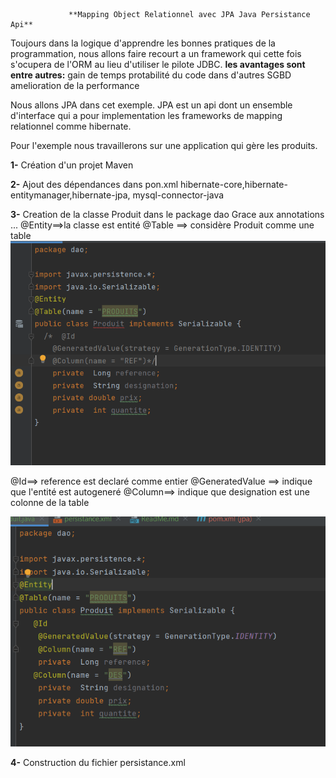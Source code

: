                  **Mapping Object Relationnel avec JPA Java Persistance Api**

Toujours dans la logique d'apprendre les bonnes pratiques de la programmation, nous 
allons faire recourt a un framework qui cette fois s'ocupera de l'ORM au lieu d'utiliser 
le pilote JDBC.
**les avantages sont entre autres:**
gain de temps
protabilité du code dans d'autres SGBD
amelioration de la performance

Nous allons JPA dans cet exemple. JPA est un api dont un ensemble d'interface qui a pour implementation les frameworks de mapping relationnel
comme hibernate.

Pour l'exemple nous travaillerons sur une application qui gère les produits.

**1-** Création d'un projet Maven 

**2-**  Ajout des dépendances dans pon.xml 
hibernate-core,hibernate-entitymanager,hibernate-jpa, mysql-connector-java

**3-** Creation de la classe Produit dans le package dao
Grace aux annotations ...
@Entity==>la classe est entité
@Table ==> considère Produit comme une table
![img.png](img.png)

@Id==> reference est declaré comme entier
@GeneratedValue ==> indique que l'entité est autogeneré
@Column==> indique que designation est une colonne de la table

![img_1.png](img_1.png)


**4-** Construction du fichier persistance.xml



